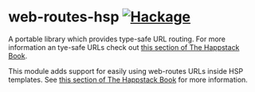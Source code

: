 web-routes-hsp [![Hackage](https://img.shields.io/hackage/v/web-routes-hsp.svg)](https://hackage.haskell.org/package/web-routes-hsp)
=========

A portable library which provides type-safe URL routing. For more information an tye-safe URLs check out [this section of The Happstack Book](http://www.happstack.com/docs/crashcourse/index.html#web-routes).

This module adds support for easily using web-routes URLs inside HSP templates. See [this section of The Happstack Book](http://www.happstack.com/docs/crashcourse/index.html#web-routes-and-hsp) for more information.

